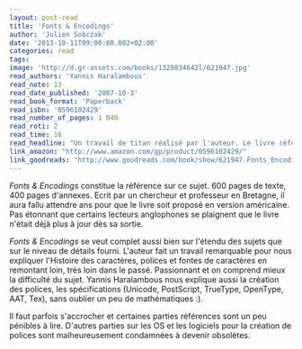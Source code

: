 ```yaml
---
layout: post-read
title: 'Fonts & Encodings'
author: 'Julien Sobczak'
date: '2013-10-11T09:00:00.002+02:00'
categories: read
tags:
image: 'http://d.gr-assets.com/books/1328834642l/621947.jpg'
read_authors: 'Yannis Haralambous'
read_note: 13
read_date_published: '2007-10-3'
read_book_format: 'Paperback'
read_isbn: '0596102429'
read_number_of_pages: 1 040
read_roti: 2
read_time: 16
read_headline: "Un travail de titan réalisé par l'auteur. Le livre référence. Une réussite. moins de vous lancer dans l'édition de polices, seuls les plus curieux tenteront l'aventure."
link_amazon: "http://www.amazon.com/gp/product/0596102429/"
link_goodreads: "http://www.goodreads.com/book/show/621947.Fonts_Encodings"
---
```



*Fonts & Encodings* constitue la référence sur ce sujet. 600 pages de texte, 400 pages d'annexes. Ecrit par un chercheur et professeur en Bretagne, il aura fallu attendre ans pour que le livre soit proposé en version américaine. Pas étonnant que certains lecteurs anglophones se plaignent que le livre n'était déjà plus à jour dès sa sortie.

*Fonts & Encodings* se veut complet aussi bien sur l'étendu des sujets que sur le niveau de détails fourni. L'auteur fait un travail remarquable pour nous expliquer l'Histoire des caractères, polices et fontes de caractères en remontant loin, très loin dans le passé. Passionnant et on comprend mieux la difficulté du sujet. Yannis Haralambous nous explique aussi la création des polices, les spécifications (Unicode, PostScript, TrueType, OpenType, AAT, Tex), sans oublier un peu de mathématiques :).

Il faut parfois s'accrocher et certaines parties références sont un peu pénibles à lire. D'autres parties sur les OS et les logiciels pour la création de polices sont malheureusement condamnées à devenir obsolètes.

